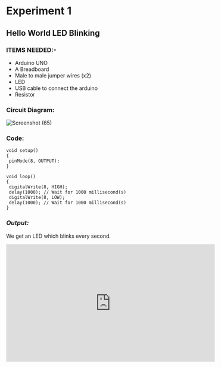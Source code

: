 # Experiment 1
## Hello World LED Blinking
### __ITEMS NEEDED:-__
* Arduino UNO
* A Breadboard
* Male to male jumper wires (x2)
* LED 
* USB cable to connect the arduino
* Resistor

### Circuit Diagram:
![Screenshot (65)](https://user-images.githubusercontent.com/69799424/146643276-59ed5c0f-c990-4d72-8b04-df6b8b7b0084.png)

### Code:

 ```
 void setup()
{
  pinMode(8, OUTPUT);
}

void loop()
{
  digitalWrite(8, HIGH);
  delay(1000); // Wait for 1000 millisecond(s)
  digitalWrite(8, LOW);
  delay(1000); // Wait for 1000 millisecond(s)
}

```
### _Output:_

We get an LED which blinks every second.

<iframe width="560" height="315" src="https://www.youtube.com/embed/DE0KzMhWAOo" title="YouTube video player" frameborder="0" allow="accelerometer; autoplay; clipboard-write; encrypted-media; gyroscope; picture-in-picture" allowfullscreen></iframe>



